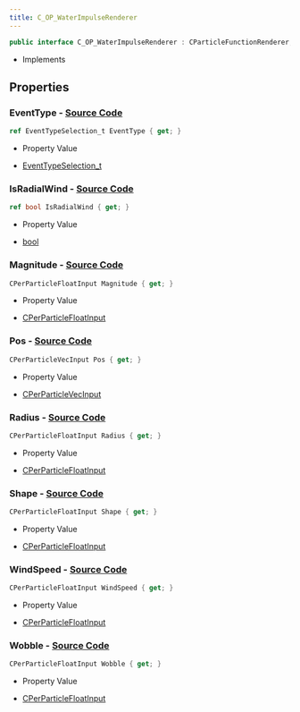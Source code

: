 ```yaml
---
title: C_OP_WaterImpulseRenderer
---
```


```csharp
public interface C_OP_WaterImpulseRenderer : CParticleFunctionRenderer, CParticleFunction, ISchemaClass<CParticleFunction>, ISchemaClass<CParticleFunctionRenderer>, ISchemaClass<C_OP_WaterImpulseRenderer>, ISchemaField, ISchemaClass, INativeHandle
```

- Implements

## Properties

### **EventType** - [Source Code](https://github.com/swiftly-solution/swiftlys2/blob/main/managed/src/SwiftlyS2.Generated/Schemas/Interfaces/C_OP_WaterImpulseRenderer.cs#L30)

```csharp
ref EventTypeSelection_t EventType { get; }
```

- Property Value

- [EventTypeSelection_t](/docs/api/shared/schemadefinitions/eventtypeselection_t)

### **IsRadialWind** - [Source Code](https://github.com/swiftly-solution/swiftlys2/blob/main/managed/src/SwiftlyS2.Generated/Schemas/Interfaces/C_OP_WaterImpulseRenderer.cs#L28)

```csharp
ref bool IsRadialWind { get; }
```

- Property Value

- [bool](https://learn.microsoft.com/dotnet/api/system.boolean)

### **Magnitude** - [Source Code](https://github.com/swiftly-solution/swiftlys2/blob/main/managed/src/SwiftlyS2.Generated/Schemas/Interfaces/C_OP_WaterImpulseRenderer.cs#L20)

```csharp
CPerParticleFloatInput Magnitude { get; }
```

- Property Value

- [CPerParticleFloatInput](/docs/api/shared/schemadefinitions/cperparticlefloatinput)

### **Pos** - [Source Code](https://github.com/swiftly-solution/swiftlys2/blob/main/managed/src/SwiftlyS2.Generated/Schemas/Interfaces/C_OP_WaterImpulseRenderer.cs#L16)

```csharp
CPerParticleVecInput Pos { get; }
```

- Property Value

- [CPerParticleVecInput](/docs/api/shared/schemadefinitions/cperparticlevecinput)

### **Radius** - [Source Code](https://github.com/swiftly-solution/swiftlys2/blob/main/managed/src/SwiftlyS2.Generated/Schemas/Interfaces/C_OP_WaterImpulseRenderer.cs#L18)

```csharp
CPerParticleFloatInput Radius { get; }
```

- Property Value

- [CPerParticleFloatInput](/docs/api/shared/schemadefinitions/cperparticlefloatinput)

### **Shape** - [Source Code](https://github.com/swiftly-solution/swiftlys2/blob/main/managed/src/SwiftlyS2.Generated/Schemas/Interfaces/C_OP_WaterImpulseRenderer.cs#L22)

```csharp
CPerParticleFloatInput Shape { get; }
```

- Property Value

- [CPerParticleFloatInput](/docs/api/shared/schemadefinitions/cperparticlefloatinput)

### **WindSpeed** - [Source Code](https://github.com/swiftly-solution/swiftlys2/blob/main/managed/src/SwiftlyS2.Generated/Schemas/Interfaces/C_OP_WaterImpulseRenderer.cs#L24)

```csharp
CPerParticleFloatInput WindSpeed { get; }
```

- Property Value

- [CPerParticleFloatInput](/docs/api/shared/schemadefinitions/cperparticlefloatinput)

### **Wobble** - [Source Code](https://github.com/swiftly-solution/swiftlys2/blob/main/managed/src/SwiftlyS2.Generated/Schemas/Interfaces/C_OP_WaterImpulseRenderer.cs#L26)

```csharp
CPerParticleFloatInput Wobble { get; }
```

- Property Value

- [CPerParticleFloatInput](/docs/api/shared/schemadefinitions/cperparticlefloatinput)

